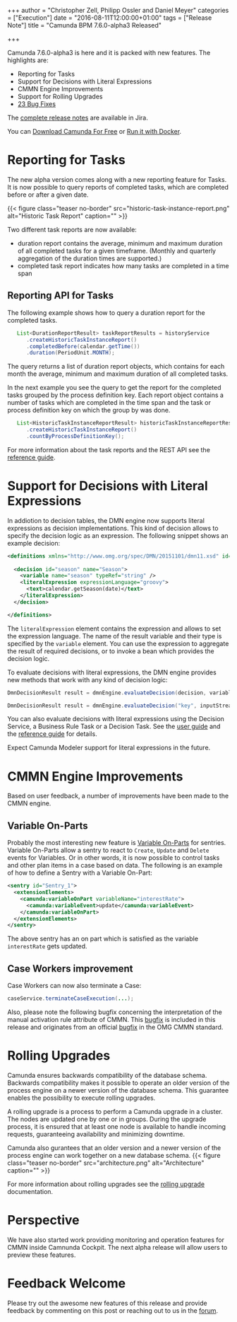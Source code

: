 +++
author = "Christopher Zell, Philipp Ossler and Daniel Meyer"
categories = ["Execution"]
date = "2016-08-11T12:00:00+01:00"
tags = ["Release Note"]
title = "Camunda BPM 7.6.0-alpha3 Released"

+++

Camunda 7.6.0-alpha3 is here and it is packed with new features. The highlights are:

* Reporting for Tasks
* Support for Decisions with Literal Expressions
* CMMN Engine Improvements
* Support for Rolling Upgrades
* [23 Bug Fixes](https://app.camunda.com/jira/issues/?jql=issuetype%20%3D%20%22Bug%20Report%22%20AND%20fixVersion%20%3D%207.6.0-alpha3)

The [complete release notes](https://app.camunda.com/jira/secure/ReleaseNote.jspa?projectId=10230&version=14609) are available in Jira.

You can [Download Camunda For Free](https://camunda.org/download/)
or [Run it with Docker](https://hub.docker.com/r/camunda/camunda-bpm-platform/).

<!--more-->

# Reporting for Tasks

The new alpha version comes along with a new reporting feature for Tasks.
It is now possible to query reports of completed tasks, which are completed before or after a given date.

{{< figure class="teaser no-border" src="historic-task-instance-report.png" alt="Historic Task Report" caption="" >}}

Two different task reports are now available:

 * duration report contains the average, minimum and maximum duration of all completed tasks for a given timeframe. 
   (Monthly and quarterly aggregation of the duration times are supported.)
 * completed task report indicates how many tasks are completed in a time span

## Reporting API for Tasks
The following example shows how to query a duration report for the completed tasks.
```java
   List<DurationReportResult> taskReportResults = historyService
      .createHistoricTaskInstanceReport()
      .completedBefore(calendar.getTime())
      .duration(PeriodUnit.MONTH);
```        
The query returns a list of duration report objects, which contains for each month the average, minimum and maximum duration of all completed tasks.

In the next example you see the query to get the report for the completed tasks grouped by the process definition key.
Each report object contains a number of tasks which are completed in the time span and the task or process definition key on which the group by was done.
```java
   List<HistoricTaskInstanceReportResult> historicTaskInstanceReportResults = historyService
      .createHistoricTaskInstanceReport()
      .countByProcessDefinitionKey();
```

For more information about the task reports and the REST API see the [reference guide](https://docs.camunda.org/manual/latest/reference/rest/history/task/get-task-report/).

# Support for Decisions with Literal Expressions

In addiotion to decision tables, the DMN engine now supports literal expressions as decision implementations.
This kind of decision allows to specify the decision logic as an expression. The following snippet shows an example decision:

```xml
<definitions xmlns="http://www.omg.org/spec/DMN/20151101/dmn11.xsd" id="dish" name="Desired Dish" namespace="party">
  
  <decision id="season" name="Season">
    <variable name="season" typeRef="string" />
    <literalExpression expressionLanguage="groovy">
      <text>calendar.getSeason(date)</text>
    </literalExpression>
  </decision>

</definitions>
```

The `literalExpression` element contains the expression and allows to set the expression language. The name of the result variable and their type is specified by the `variable` element.
You can use the expression to aggregate the result of required decisions, or to invoke a bean which provides the decision logic. 

To evaluate decisions with literal expressions, the DMN engine provides new methods that work with any kind of decision logic:

```java
DmnDecisionResult result = dmnEngine.evaluateDecision(decision, variables);

DmnDecisionResult result = dmnEngine.evaluateDecision("key", inputStream, variables);
```

You can also evaluate decisions with literal expressions using the Decision Service, a Business Rule Task or a Decision Task. See the [user guide](https://docs.camunda.org/manual/latest/user-guide/process-engine/decisions/decision-service/) and the [reference guide](https://docs.camunda.org/manual/latest/reference/dmn11/decision-literal-expression/) for details.

Expect Camunda Modeler support for literal expressions in the future.

# CMMN Engine Improvements

Based on user feedback, a number of improvements have been made to the CMMN engine.

## Variable On-Parts
Probably the most interesting new feature is [Variable On-Parts](http://docs.camunda.org/manual/latest/reference/cmmn11/sentry/#variableonpart) for sentries. Variable On-Parts allow a sentry to react to `Create`, `Update` and `Delete` events for Variables. Or in other words, it is now possible to control tasks and other plan items in a case based on data. The following is an example of how to define a Sentry with a Variable On-Part:

```xml
<sentry id="Sentry_1">
  <extensionElements>
    <camunda:variableOnPart variableName="interestRate">
      <camunda:variableEvent>update</camunda:variableEvent>
    </camunda:variableOnPart>
  </extensionElements>	
</sentry> 
```

The above sentry has an on part which is satisfied as the variable `interestRate` gets updated.

## Case Workers improvement
Case Workers can now also terminate a Case:

```java
caseService.terminateCaseExecution(...);
```

Also, please note the following bugfix concerning the interpretation of the manual activation rule attribute of CMMN. This [bugfix](https://app.camunda.com/jira/browse/CAM-6362) is included in this release and originates from an official [bugfix](https://app.camunda.com/jira/browse/OMG-12) in the OMG CMMN standard.

# Rolling Upgrades

Camunda ensures backwards compatibility of the database schema. Backwards compatibility makes it possible to operate an older version of the process engine on a newer version of the database schema. This guarantee enables the possibility to execute rolling upgrades.

A rolling upgrade is a process to perform a Camunda upgrade in a cluster. 
The nodes are updated one by one or in groups. During the upgrade process, it is ensured that at least one node is available to handle incoming requests, guaranteeing availability and minimizing downtime.

Camunda also gurantees that an older version and a newer version of the process engine can work together on a new database schema.
{{< figure class="teaser no-border" src="architecture.png" alt="Architecture" caption="" >}}

For more information about rolling upgrades see the [rolling upgrade](https://docs.camunda.org/manual/latest/update/rolling-upgrade/) documentation.

# Perspective

We have also started work providing monitoring and operation features for CMMN inside Camnunda Cockpit. The next alpha release will allow users to preview these features.

# Feedback Welcome

Please try out the awesome new features of this release and provide feedback by commenting on this post or reaching out to us in the [forum](https://forum.camunda.org/).



